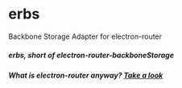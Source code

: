 # erbs
Backbone Storage Adapter for electron-router


##### erbs, short of electron-router-backboneStorage

##### What is electron-router anyway? [Take a look](https://github.com/m0n0l0c0/electron-router)